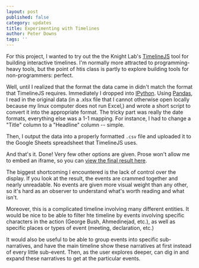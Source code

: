 ```yaml
---
layout: post
published: false
category: updates
title: Experimenting with Timelines
author: Peter Downs
tags: ''
---
```

For this project, I wanted to try out the the Knight Lab's [TimelineJS](https://timeline.knightlab.com/) tool for building interactive timelines. I'm normally more attracted to programming-heavy tools, but the point of htis class is partly to explore building tools for non-programmers: perfect.

Well, until I realized that the format the data came in didn't match the format that TimelineJS requires. Immediately I dropped into [IPython](http://ipython.org/). Using [Pandas](http://pandas.pydata.org/), I read in the original data (in a .xlsx file that I cannot otherwise open locally because my linux computer does not run Excel,) and wrote a short script to convert it into the appropriate format. The tricky part was really the date formats, everything else was a 1-1 mapping. For instance, I had to change a "Title" column to a "Headline" column -- simple.

Then, I output the data into a properly formatted `.csv` file and uploaded it to the Google Sheets spreadsheet that TimelineJS uses.

And that's it. Done! Very few other options are given. Prose won't allow me to embed an iframe, so you can [view the final result here](http://peterdowns.com/projects/timeline-example.html).

The biggest shortcoming I encountered is the lack of control over the display. If you look at the result, the events are crammed together and nearly unreadable. No events are given more visual weight than any other, so it's hard as an observer to understand what's worth reading and what isn't.

Moreover, this is a complicated timeline involving many different entities. It would be nice to be able to filter hte timeline by events involving specific characters in the action (George Bush, Ahmedinejad, etc.), as well as specific places or types of event (meeting, declaration, etc.)

It would also be useful to be able to group events into specific sub-narratives, and have the main timeline show these narratives at first instead of every little sub-event. Then, as the user explores deeper, can dig in and expand these narratives to get at the particular events.